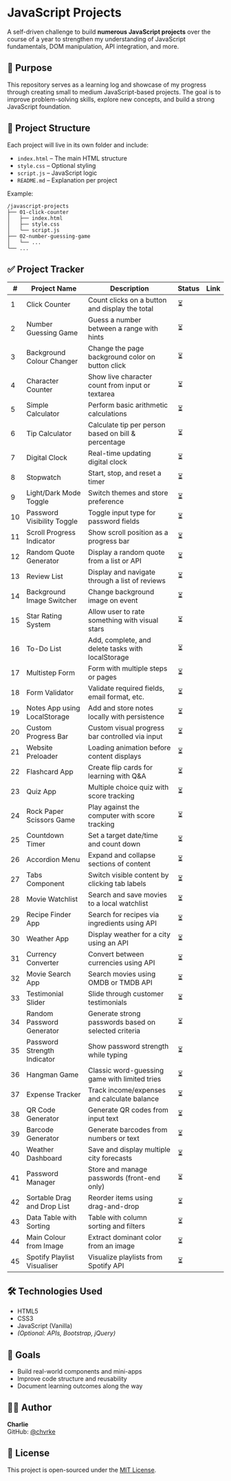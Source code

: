 
# JavaScript Projects

A self-driven challenge to build **numerous JavaScript projects** over the course of a year to strengthen my understanding of JavaScript fundamentals, DOM manipulation, API integration, and more.

## 🚀 Purpose

This repository serves as a learning log and showcase of my progress through creating small to medium JavaScript-based projects. The goal is to improve problem-solving skills, explore new concepts, and build a strong JavaScript foundation.

## 📁 Project Structure

Each project will live in its own folder and include:

- `index.html` – The main HTML structure  
- `style.css` – Optional styling  
- `script.js` – JavaScript logic  
- `README.md` – Explanation per project  

Example:

```text
/javascript-projects
├── 01-click-counter
│   ├── index.html
│   ├── style.css
│   └── script.js
├── 02-number-guessing-game
│   └── ...
└── ...
```

## ✅ Project Tracker

| #  | Project Name                 | Description                                           | Status       | Link |
|----|-----------------------------|-------------------------------------------------------|--------------|------|
| 1  | Click Counter               | Count clicks on a button and display the total       | ⏳   |      |
| 2  | Number Guessing Game        | Guess a number between a range with hints            | ⏳   |      |
| 3  | Background Colour Changer   | Change the page background color on button click     | ⏳   |      |
| 4  | Character Counter           | Show live character count from input or textarea     | ⏳   |      |
| 5  | Simple Calculator           | Perform basic arithmetic calculations                | ⏳   |      |
| 6  | Tip Calculator              | Calculate tip per person based on bill & percentage  | ⏳   |      |
| 7  | Digital Clock               | Real-time updating digital clock                     | ⏳   |      |
| 8  | Stopwatch                   | Start, stop, and reset a timer                       | ⏳   |      |
| 9  | Light/Dark Mode Toggle      | Switch themes and store preference                   | ⏳   |      |
| 10 | Password Visibility Toggle  | Toggle input type for password fields                | ⏳   |      |
| 11 | Scroll Progress Indicator   | Show scroll position as a progress bar               | ⏳   |      |
| 12 | Random Quote Generator      | Display a random quote from a list or API            | ⏳   |      |
| 13 | Review List                 | Display and navigate through a list of reviews       | ⏳   |      |
| 14 | Background Image Switcher   | Change background image on event                     | ⏳   |      |
| 15 | Star Rating System          | Allow user to rate something with visual stars       | ⏳   |      |
| 16 | To-Do List                  | Add, complete, and delete tasks with localStorage    | ⏳   |      |
| 17 | Multistep Form              | Form with multiple steps or pages                    | ⏳   |      |
| 18 | Form Validator              | Validate required fields, email format, etc.         | ⏳   |      |
| 19 | Notes App using LocalStorage| Add and store notes locally with persistence         | ⏳   |      |
| 20 | Custom Progress Bar         | Custom visual progress bar controlled via input      | ⏳   |      |
| 21 | Website Preloader           | Loading animation before content displays            | ⏳   |      |
| 22 | Flashcard App               | Create flip cards for learning with Q&A              | ⏳   |      |
| 23 | Quiz App                    | Multiple choice quiz with score tracking             | ⏳   |      |
| 24 | Rock Paper Scissors Game    | Play against the computer with score tracking        | ⏳   |      |
| 25 | Countdown Timer             | Set a target date/time and count down                | ⏳   |      |
| 26 | Accordion Menu              | Expand and collapse sections of content              | ⏳   |      |
| 27 | Tabs Component              | Switch visible content by clicking tab labels        | ⏳   |      |
| 28 | Movie Watchlist             | Search and save movies to a local watchlist          | ⏳   |      |
| 29 | Recipe Finder App           | Search for recipes via ingredients using API         | ⏳   |      |
| 30 | Weather App                 | Display weather for a city using an API              | ⏳   |      |
| 31 | Currency Converter          | Convert between currencies using API                 | ⏳   |      |
| 32 | Movie Search App            | Search movies using OMDB or TMDB API                 | ⏳   |      |
| 33 | Testimonial Slider          | Slide through customer testimonials                  | ⏳   |      |
| 34 | Random Password Generator   | Generate strong passwords based on selected criteria | ⏳   |      |
| 35 | Password Strength Indicator | Show password strength while typing                  | ⏳   |      |
| 36 | Hangman Game                | Classic word-guessing game with limited tries        | ⏳   |      |
| 37 | Expense Tracker             | Track income/expenses and calculate balance          | ⏳   |      |
| 38 | QR Code Generator           | Generate QR codes from input text                    | ⏳   |      |
| 39 | Barcode Generator           | Generate barcodes from numbers or text               | ⏳   |      |
| 40 | Weather Dashboard           | Save and display multiple city forecasts             | ⏳   |      |
| 41 | Password Manager            | Store and manage passwords (front-end only)          | ⏳   |      |
| 42 | Sortable Drag and Drop List | Reorder items using drag-and-drop                    | ⏳   |      |
| 43 | Data Table with Sorting     | Table with column sorting and filters                | ⏳   |      |
| 44 | Main Colour from Image      | Extract dominant color from an image                 | ⏳   |      |
| 45 | Spotify Playlist Visualiser | Visualize playlists from Spotify API                 | ⏳   |      |

## 🛠️ Technologies Used

- HTML5  
- CSS3  
- JavaScript (Vanilla)  
- *(Optional: APIs, Bootstrap, jQuery)*

## 📌 Goals

- Build real-world components and mini-apps  
- Improve code structure and reusability  
- Document learning outcomes along the way  

## 🙋‍♂️ Author

**Charlie**  
GitHub: [@chvrke](https://github.com/chvrke)

## 📄 License

This project is open-sourced under the [MIT License](LICENSE).
